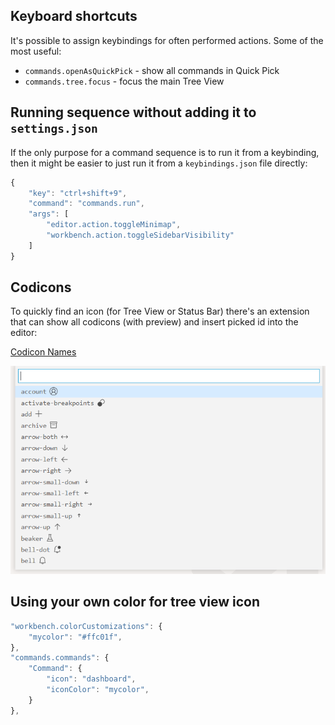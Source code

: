 ## Keyboard shortcuts

It's possible to assign keybindings for often performed actions. Some of the most useful:

- `commands.openAsQuickPick` - show all commands in Quick Pick
- `commands.tree.focus` - focus the main Tree View

## Running sequence without adding it to `settings.json`

If the only purpose for a command sequence is to run it from a keybinding, then it might be easier to just run it from a `keybindings.json` file directly:

```js
{
    "key": "ctrl+shift+9",
    "command": "commands.run",
    "args": [
        "editor.action.toggleMinimap",
        "workbench.action.toggleSidebarVisibility"
    ]
}
```

## Codicons

To quickly find an icon (for Tree View or Status Bar) there's an extension that can show all codicons (with preview) and insert picked id into the editor:

[Codicon Names](https://marketplace.visualstudio.com/items?itemName=usernamehw.codicon-names)

![Codicon Names](https://github.com/usernamehw/vscode-codicon-names/raw/HEAD/img/demo.png)

<!--

## Maybe

Changing some of the visual look of VSCode with [Custom CSS and JS Loader](https://marketplace.visualstudio.com/items?itemName=be5invis.vscode-custom-css)

emoji ➡
monospace label
monospace status bar
padding status bar
ligatures

-->

## Using your own color for tree view icon

```js
"workbench.colorCustomizations": {
    "mycolor": "#ffc01f",
},
"commands.commands": {
    "Command": {
        "icon": "dashboard",
        "iconColor": "mycolor",
    }
},
```
